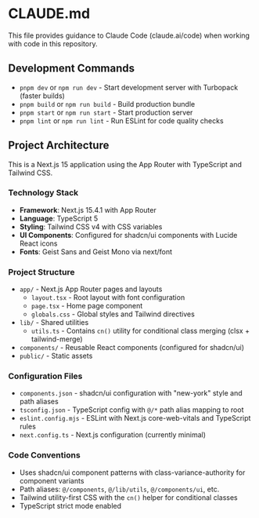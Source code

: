 # CLAUDE.md

This file provides guidance to Claude Code (claude.ai/code) when working with code in this repository.

## Development Commands

- `pnpm dev` or `npm run dev` - Start development server with Turbopack (faster builds)
- `pnpm build` or `npm run build` - Build production bundle
- `pnpm start` or `npm run start` - Start production server
- `pnpm lint` or `npm run lint` - Run ESLint for code quality checks

## Project Architecture

This is a Next.js 15 application using the App Router with TypeScript and Tailwind CSS.

### Technology Stack
- **Framework**: Next.js 15.4.1 with App Router
- **Language**: TypeScript 5
- **Styling**: Tailwind CSS v4 with CSS variables
- **UI Components**: Configured for shadcn/ui components with Lucide React icons
- **Fonts**: Geist Sans and Geist Mono via next/font

### Project Structure
- `app/` - Next.js App Router pages and layouts
  - `layout.tsx` - Root layout with font configuration
  - `page.tsx` - Home page component
  - `globals.css` - Global styles and Tailwind directives
- `lib/` - Shared utilities
  - `utils.ts` - Contains `cn()` utility for conditional class merging (clsx + tailwind-merge)
- `components/` - Reusable React components (configured for shadcn/ui)
- `public/` - Static assets

### Configuration Files
- `components.json` - shadcn/ui configuration with "new-york" style and path aliases
- `tsconfig.json` - TypeScript config with `@/*` path alias mapping to root
- `eslint.config.mjs` - ESLint with Next.js core-web-vitals and TypeScript rules
- `next.config.ts` - Next.js configuration (currently minimal)

### Code Conventions
- Uses shadcn/ui component patterns with class-variance-authority for component variants
- Path aliases: `@/components`, `@/lib/utils`, `@/components/ui`, etc.
- Tailwind utility-first CSS with the `cn()` helper for conditional classes
- TypeScript strict mode enabled